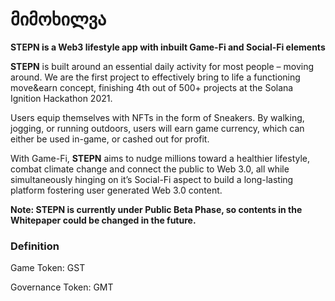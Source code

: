 # მიმოხილვა

**STEPN is a Web3 lifestyle app with inbuilt Game-Fi and Social-Fi elements**

**STEPN** is built around an essential daily activity for most people – moving around. We are the first project to effectively bring to life a functioning move\&earn concept, finishing 4th out of 500+ projects at the Solana Ignition Hackathon 2021.

Users equip themselves with NFTs in the form of Sneakers. By walking, jogging, or running outdoors, users will earn game currency, which can either be used in-game, or cashed out for profit.

With Game-Fi, **STEPN** aims to nudge millions toward a healthier lifestyle, combat climate change and connect the public to Web 3.0, all while simultaneously hinging on it’s Social-Fi aspect to build a long-lasting platform fostering user generated Web 3.0 content.



**Note: STEPN is currently under Public Beta Phase, so contents in the Whitepaper could be changed in the future.**

### Definition

Game Token: GST

Governance Token: GMT
